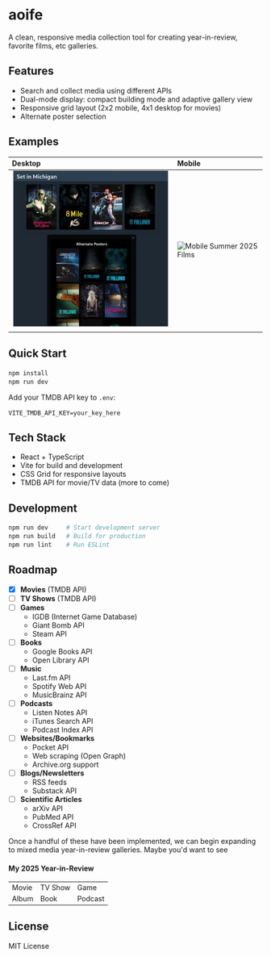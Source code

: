 # aoife

A clean, responsive media collection tool for creating year-in-review, favorite films, etc galleries.

## Features

- Search and collect media using different APIs
- Dual-mode display: compact building mode and adaptive gallery view
- Responsive grid layout (2x2 mobile, 4x1 desktop for movies)
- Alternate poster selection

## Examples

| Desktop | Mobile |
|:------- |:------ |
| <img src="assets/img/films-set-in-michigan.png" alt="Films Set in Michigan" width="400"/> | <img src="assets/img/mobile-summer-2025-films.png" alt="Mobile Summer 2025 Films" width="300"/> |


## Quick Start

```bash
npm install
npm run dev
```

Add your TMDB API key to `.env`:
```
VITE_TMDB_API_KEY=your_key_here
```

## Tech Stack

- React + TypeScript
- Vite for build and development
- CSS Grid for responsive layouts
- TMDB API for movie/TV data (more to come)

## Development

```bash
npm run dev     # Start development server
npm run build   # Build for production
npm run lint    # Run ESLint
```

## Roadmap

- [x] **Movies** (TMDB API)
- [ ] **TV Shows** (TMDB API)
- [ ] **Games**
  - IGDB (Internet Game Database)
  - Giant Bomb API
  - Steam API
- [ ] **Books**
  - Google Books API
  - Open Library API
- [ ] **Music**
  - Last.fm API
  - Spotify Web API
  - MusicBrainz API
- [ ] **Podcasts**
  - Listen Notes API
  - iTunes Search API
  - Podcast Index API
- [ ] **Websites/Bookmarks**
  - Pocket API
  - Web scraping (Open Graph)
  - Archive.org support
- [ ] **Blogs/Newsletters**
  - RSS feeds
  - Substack API
- [ ] **Scientific Articles**
  - arXiv API
  - PubMed API
  - CrossRef API

Once a handful of these have been implemented, we can begin expanding to mixed media year-in-review galleries.  Maybe you'd want to see

#### My 2025 Year-in-Review
|       |         |         |
|:----- |:------- |:------- |
| Movie | TV Show | Game    |
| Album | Book    | Podcast |

## License

MIT License
